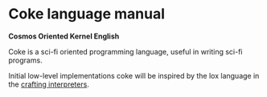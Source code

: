 # Coke language manual

**Cosmos Oriented Kernel English**

Coke is a sci-fi oriented programming language, useful in writing sci-fi programs.

Initial low-level implementations coke  will be inspired by the lox language in the [crafting interpreters](https://craftinginterpreters.com/).





